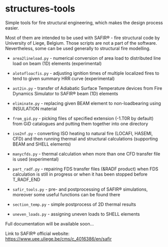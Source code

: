 # structures-tools
Simple tools for fire structural engineering, which makes the design process easier.

Most of them are intended to be used with SAFIR® - fire structural code by University of Liege, Belgium.
Those scripts are not a part of the software. Nevertheless, some can be used generally to structural fire modelling.

* `area2lineload.py` - numerical conversion of area load to distributed line load on beam (1D) elements (experimental)

* `alotofloacfis.py` - adjusting ignition times of multiple localized fires to tend to given summary HRR curve (experimental)

* `ast2in.py` - transfer of Adiabatic Surface Temperature devices from Fire Dynamics Simulator to SAFIR® beam (1D) elements

* `eliminate.py` - replacing given BEAM element to non-loadbearing using INSULATION material

* `from_gid.py` - picking files of specified extension (-1.T0R by default) from GiD catalogues and putting them together into one directory

* `iso2nf.py` - converting ISO heating to natural fire (LOCAFI, HASEMI, CFD) and then running thermal and structural calculations (supporting BEAM and SHELL elements)

* `manycfds.py` - thermal calculation when more than one CFD transfer file is used (experimental)

* `part_radf.py` - repairing FDS transfer files (&RADF product) when FDS calculation is still in progress or when it has been stopped before T_RADF_END

* `safir_tools.py` - pre- and postprocessing of SAFIR® simulations, moreover some useful functions can be found there

* `section_temp.py` - simple postprocess of 2D thermal results 

* `uneven_loads.py` - assigning uneven loads to SHELL elements


Full documentation will be available soon...

Link to SAFIR® official website: https://www.uee.uliege.be/cms/c_4016386/en/safir


